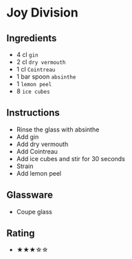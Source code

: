# Joy Division

## Ingredients
- 4 cl `gin`
- 2 cl `dry vermouth`
- 1 cl `Cointreau`
- 1 bar spoon `absinthe`
- 1 `lemon peel`
- 8 `ice cubes`

## Instructions
- Rinse the glass with absinthe
- Add gin
- Add dry vermouth
- Add Cointreau
- Add ice cubes and stir for 30 seconds
- Strain
- Add lemon peel

## Glassware
- Coupe glass

## Rating
- ★★★☆☆